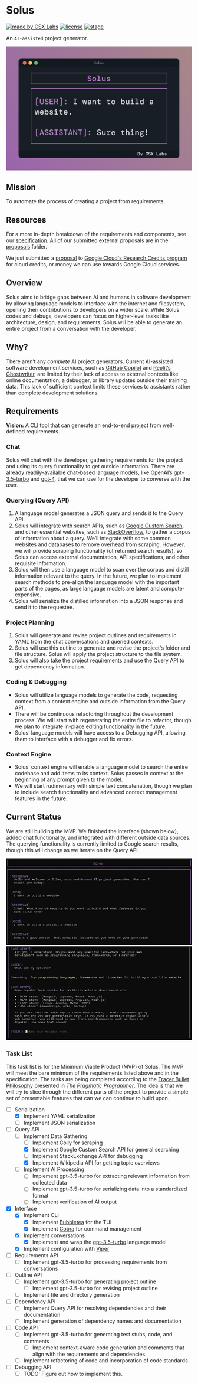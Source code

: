 # Solus
[![made by CSX Labs](https://csxlabs.org/badges/made_by_csx_labs.svg)](https://csxlabs.org)
[![license](https://img.shields.io/github/license/CSXL/solus?style=for-the-badge)](LICENSE)
[![stage](https://img.shields.io/badge/stage-developing%20MVP-yellowgreen?style=for-the-badge)](#current-status)


An `AI-assisted` project generator.

![terminal view](assets/readme_images/solus_header.png)

## Mission
To automate the process of creating a project from requirements.

## Resources
For a more in-depth breakdown of the requirements and components, see our [specification](SPECIFICATION.md).
All of our submitted external proposals are in the [proposals](proposals/) folder. 

We just submitted a [proposal](assets/proposals/google_cloud.pdf) to [Google Cloud's Research Credits program](https://edu.google.com/intl/ALL_us/programs/credits/research/)
for cloud credits, or money we can use towards Google Cloud services.

## Overview
Solus aims to bridge gaps between AI and humans in software development by allowing language models to interface with the internet and filesystem, opening their contributions to developers on a wider scale. While Solus codes and debugs, developers can focus on higher-level tasks like architecture, design, and requirements. Solus will be able to generate an entire project from a conversation with the developer.

## Why?
There aren’t any _complete_ AI project generators. Current AI-assisted software development services, such as [GitHub Copilot](https://github.com/features/copilot) and [Replit’s Ghostwriter](https://replit.com/site/ghostwriter), are limited by their lack of access to external contexts like online documentation, a debugger, or library updates outside their training data. This lack of sufficient context limits these services to assistants rather than complete development solutions.

## Requirements
**Vision:** A CLI tool that can generate an end-to-end project from well-defined 
requirements.

### Chat
Solus will chat with the developer, gathering requirements for the project and using its query functionality to get outside information. There are already readily-available chat-based language models, like OpenAI’s [gpt-3.5-turbo](https://openai.com/blog/introducing-chatgpt-and-whisper-apis) and [gpt-4](https://openai.com/research/gpt-4), that we can use for the developer to converse with the user.

### Querying (Query API)
1. A language model generates a JSON query and sends it to the Query API.
2. Solus will integrate with search APIs, such as [Google Custom Search](https://developers.google.com/custom-search/v1/introduction), and other essential websites, such as [StackOverflow](https://stackoverflow.com/), to gather a corpus of information about a query. We’ll integrate with some common websites and databases to remove overhead from scraping. However, we will provide scraping functionality (of returned search results), so Solus can access external documentation, API specifications, and other requisite information. 
3. Solus will then use a language model to scan over the corpus and distill information relevant to the query. In the future, we plan to implement search methods to pre-align the language model with the important parts of the pages, as large language models are latent and compute-expensive.
4. Solus will serialize the distilled information into a JSON response and send it to the requestee.

### Project Planning
1. Solus will generate and revise project outlines and requirements in YAML from the chat conversations and queried contexts.
2. Solus will use this outline to generate and revise the project's folder and file structure. Solus will apply the project structure to the file system.
3. Solus will also take the project requirements and use the Query API to get dependency information.

### Coding & Debugging
* Solus will utilize language models to generate the code, requesting context from a context engine and outside information from the Query API.
* There will be continuous refactoring throughout the development process. We will start with regenerating the entire file to refactor, though we plan to integrate in-place editing functionality in the future.
* Solus’ language models will have access to a Debugging API, allowing them to interface with a debugger and fix errors. 

### Context Engine
* Solus’ context engine will enable a language model to search the entire codebase and add items to its context. Solus passes in context at the beginning of any prompt given to the model.
* We will start rudimentary with simple text concatenation, though we plan to include search functionality and advanced context management features in the future.

## Current Status
We are still building the MVP. We finished the interface (shown below), added chat functionality, and integrated with different outside data sources. The querying functionality is currently limited to Google search results, though this will change as we iterate on the Query API.

![terminal view](assets/readme_images/solus_terminal_view_top.png)
![terminal view with search](assets/readme_images/solus_terminal_view_search.png)

### Task List
This task list is for the Minimum Viable Product (MVP) of Solus. The MVP will 
meet the bare minimum of the requirements listed above and in the specification.
The tasks are being completed according to the [Tracer Bullet Philosophy](https://wiki.c2.com/?TracerBullets)
presented in *[The Pragmatic Programmer](https://dl.acm.org/doi/10.5555/320326)*.
The idea is that we will try to slice through the different parts of the project
to provide a simple set of presentable features that can we can continue to 
build upon.

- [ ] Serialization
  - [x] Implement YAML serialization
  - [ ] Implement JSON serialization
- [ ] Query API
  - [ ] Implement Data Gathering
    - [ ] Implement Colly for scraping
    - [x] Implement Google Custom Search API for general searching
    - [ ] Implement StackExchange API for debugging
    - [x] Implement Wikipedia API for getting topic overviews
  - [ ] Implement AI Processing
    - [ ] Implement gpt-3.5-turbo for extracting relevant information from collected data
    - [ ] Implement gpt-3.5-turbo for serializing data into a standardized format
    - [ ] Implement verification of AI output
- [x] Interface
  - [x] Implement CLI
    - [x] Implement [Bubbletea](https://github.com/charmbracelet/bubbletea) for the TUI
    - [x] Implement [Cobra](https://github.com/spf13/cobra) for command management
  - [x] Implement conversations
    - [x] Implement and wrap the [gpt-3.5-turbo](https://openai.com/blog/introducing-chatgpt-and-whisper-apis) language model
  - [x] Implement configuration with [Viper](https://github.com/spf13/viper)
- [ ] Requirements API
  - [ ] Implement gpt-3.5-turbo for processing requirements from conversations
- [ ] Outline API
  - [ ] Implement gpt-3.5-turbo for generating project outline
    - [ ] Implement gpt-3.5-turbo for revising project outline
  - [ ] Implement file and directory generation
- [ ] Dependency API
  - [ ] Implement Query API for resolving dependencies and their documentation
  - [ ] Implement generation of dependency names and documentation
- [ ] Code API
  - [ ] Implement gpt-3.5-turbo for generating test stubs, code, and comments
    - [ ] Implement context-aware code generation and comments that align with the requirements and dependencies
  - [ ] Implement refactoring of code and incorporation of code standards
- [ ] Debugging API
  - [ ] TODO: Figure out how to implement this.
